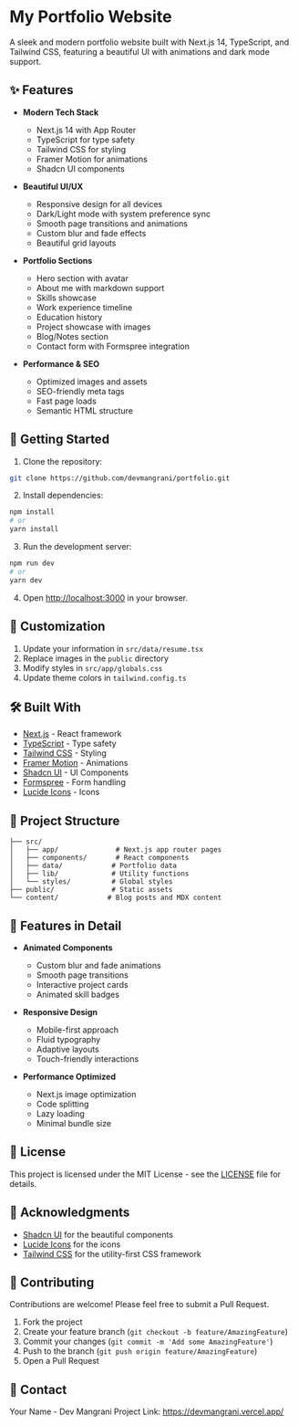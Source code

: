 # My Portfolio Website

A sleek and modern portfolio website built with Next.js 14, TypeScript, and Tailwind CSS, featuring a beautiful UI with animations and dark mode support.

## ✨ Features

- **Modern Tech Stack**
  - Next.js 14 with App Router
  - TypeScript for type safety
  - Tailwind CSS for styling
  - Framer Motion for animations
  - Shadcn UI components

- **Beautiful UI/UX**
  - Responsive design for all devices
  - Dark/Light mode with system preference sync
  - Smooth page transitions and animations
  - Custom blur and fade effects
  - Beautiful grid layouts

- **Portfolio Sections**
  - Hero section with avatar
  - About me with markdown support
  - Skills showcase
  - Work experience timeline
  - Education history
  - Project showcase with images
  - Blog/Notes section
  - Contact form with Formspree integration

- **Performance & SEO**
  - Optimized images and assets
  - SEO-friendly meta tags
  - Fast page loads
  - Semantic HTML structure

## 🚀 Getting Started

1. Clone the repository:
```bash
git clone https://github.com/devmangrani/portfolio.git
```

2. Install dependencies:
```bash
npm install
# or
yarn install
```

3. Run the development server:
```bash
npm run dev
# or
yarn dev
```

4. Open [http://localhost:3000](http://localhost:3000) in your browser.

## 📝 Customization

1. Update your information in `src/data/resume.tsx`
2. Replace images in the `public` directory
3. Modify styles in `src/app/globals.css`
4. Update theme colors in `tailwind.config.ts`

## 🛠️ Built With

- [Next.js](https://nextjs.org/) - React framework
- [TypeScript](https://www.typescriptlang.org/) - Type safety
- [Tailwind CSS](https://tailwindcss.com/) - Styling
- [Framer Motion](https://www.framer.com/motion/) - Animations
- [Shadcn UI](https://ui.shadcn.com/) - UI Components
- [Formspree](https://formspree.io/) - Form handling
- [Lucide Icons](https://lucide.dev/) - Icons

## 📄 Project Structure

```
├── src/
│   ├── app/              # Next.js app router pages
│   ├── components/       # React components
│   ├── data/            # Portfolio data
│   ├── lib/             # Utility functions
│   └── styles/          # Global styles
├── public/              # Static assets
└── content/            # Blog posts and MDX content
```

## 🎨 Features in Detail

- **Animated Components**
  - Custom blur and fade animations
  - Smooth page transitions
  - Interactive project cards
  - Animated skill badges

- **Responsive Design**
  - Mobile-first approach
  - Fluid typography
  - Adaptive layouts
  - Touch-friendly interactions

- **Performance Optimized**
  - Next.js image optimization
  - Code splitting
  - Lazy loading
  - Minimal bundle size


## 📄 License

This project is licensed under the MIT License - see the [LICENSE](LICENSE) file for details.

## 🙏 Acknowledgments

- [Shadcn UI](https://ui.shadcn.com/) for the beautiful components
- [Lucide Icons](https://lucide.dev/) for the icons
- [Tailwind CSS](https://tailwindcss.com/) for the utility-first CSS framework

## 🤝 Contributing

Contributions are welcome! Please feel free to submit a Pull Request.

1. Fork the project
2. Create your feature branch (`git checkout -b feature/AmazingFeature`)
3. Commit your changes (`git commit -m 'Add some AmazingFeature'`)
4. Push to the branch (`git push origin feature/AmazingFeature`)
5. Open a Pull Request

## 📧 Contact

Your Name - Dev Mangrani
Project Link: https://devmangrani.vercel.app/

